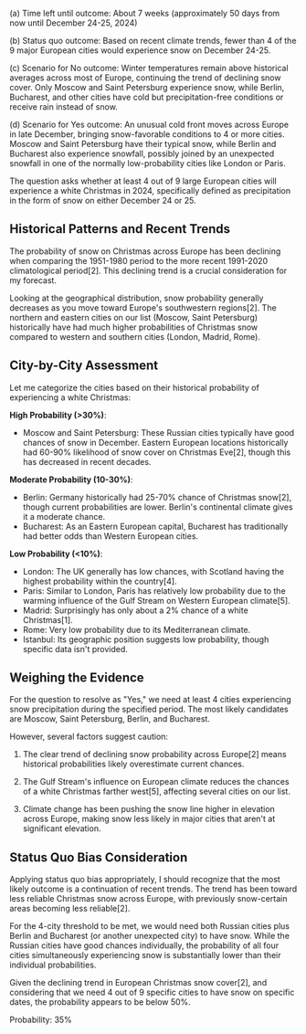 (a) Time left until outcome: About 7 weeks (approximately 50 days from now until December 24-25, 2024)

(b) Status quo outcome: Based on recent climate trends, fewer than 4 of the 9 major European cities would experience snow on December 24-25.

(c) Scenario for No outcome: Winter temperatures remain above historical averages across most of Europe, continuing the trend of declining snow cover. Only Moscow and Saint Petersburg experience snow, while Berlin, Bucharest, and other cities have cold but precipitation-free conditions or receive rain instead of snow.

(d) Scenario for Yes outcome: An unusual cold front moves across Europe in late December, bringing snow-favorable conditions to 4 or more cities. Moscow and Saint Petersburg have their typical snow, while Berlin and Bucharest also experience snowfall, possibly joined by an unexpected snowfall in one of the normally low-probability cities like London or Paris.

The question asks whether at least 4 out of 9 large European cities will experience a white Christmas in 2024, specifically defined as precipitation in the form of snow on either December 24 or 25.

## Historical Patterns and Recent Trends

The probability of snow on Christmas across Europe has been declining when comparing the 1951-1980 period to the more recent 1991-2020 climatological period[2]. This declining trend is a crucial consideration for my forecast.

Looking at the geographical distribution, snow probability generally decreases as you move toward Europe's southwestern regions[2]. The northern and eastern cities on our list (Moscow, Saint Petersburg) historically have had much higher probabilities of Christmas snow compared to western and southern cities (London, Madrid, Rome).

## City-by-City Assessment

Let me categorize the cities based on their historical probability of experiencing a white Christmas:

**High Probability (>30%)**:
- Moscow and Saint Petersburg: These Russian cities typically have good chances of snow in December. Eastern European locations historically had 60-90% likelihood of snow cover on Christmas Eve[2], though this has decreased in recent decades.

**Moderate Probability (10-30%)**:
- Berlin: Germany historically had 25-70% chance of Christmas snow[2], though current probabilities are lower. Berlin's continental climate gives it a moderate chance.
- Bucharest: As an Eastern European capital, Bucharest has traditionally had better odds than Western European cities.

**Low Probability (<10%)**:
- London: The UK generally has low chances, with Scotland having the highest probability within the country[4].
- Paris: Similar to London, Paris has relatively low probability due to the warming influence of the Gulf Stream on Western European climate[5].
- Madrid: Surprisingly has only about a 2% chance of a white Christmas[1].
- Rome: Very low probability due to its Mediterranean climate.
- Istanbul: Its geographic position suggests low probability, though specific data isn't provided.

## Weighing the Evidence

For the question to resolve as "Yes," we need at least 4 cities experiencing snow precipitation during the specified period. The most likely candidates are Moscow, Saint Petersburg, Berlin, and Bucharest.

However, several factors suggest caution:

1. The clear trend of declining snow probability across Europe[2] means historical probabilities likely overestimate current chances.

2. The Gulf Stream's influence on European climate reduces the chances of a white Christmas farther west[5], affecting several cities on our list.

3. Climate change has been pushing the snow line higher in elevation across Europe, making snow less likely in major cities that aren't at significant elevation.

## Status Quo Bias Consideration

Applying status quo bias appropriately, I should recognize that the most likely outcome is a continuation of recent trends. The trend has been toward less reliable Christmas snow across Europe, with previously snow-certain areas becoming less reliable[2].

For the 4-city threshold to be met, we would need both Russian cities plus Berlin and Bucharest (or another unexpected city) to have snow. While the Russian cities have good chances individually, the probability of all four cities simultaneously experiencing snow is substantially lower than their individual probabilities.

Given the declining trend in European Christmas snow cover[2], and considering that we need 4 out of 9 specific cities to have snow on specific dates, the probability appears to be below 50%.

Probability: 35%